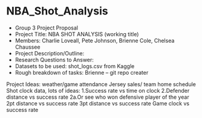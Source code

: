 # NBA_Shot_Analysis
- Group 3 Project Proposal
- Project Title: NBA SHOT ANALYSIS (working title)
- Members: Charlie Loveall, Pete Johnson, Brienne Cole, Chelsea Chaussee
- Project Description/Outline:
- Research Questions to Answer:
- Datasets to be used: shot_logs.csv from Kaggle
- Rough breakdown of tasks: Brienne – git repo creater


Project Ideas: weather/game attendance
	          Jersey sales/ team home schedule
	          Shot clock data, lots of ideas:
			1.Success rate vs time on clock
			2.Defender distance vs success rate
				2a.Or see who won defensive player of the year
			2pt distance vs success rate
			3pt distance vs success rate
			Game clock vs success rate
